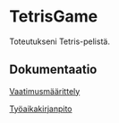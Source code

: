 # TetrisGame

Toteutukseni Tetris-pelistä. 

## Dokumentaatio

[Vaatimusmäärittely](https://github.com/Saukka/ot-harjoitustyo/blob/master/dokumentaatio/vaatimusmaarittely.md)

[Työaikakirjanpito](https://github.com/Saukka/ot-harjoitustyo/blob/master/dokumentaatio/työaikakirjanpito.md) 

